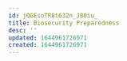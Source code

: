 ```yaml
---
id: jQGEsoTR0t632n_JB0iu_
title: Biosecurity Preparedness
desc: ''
updated: 1644961726971
created: 1644961726971
---
```


